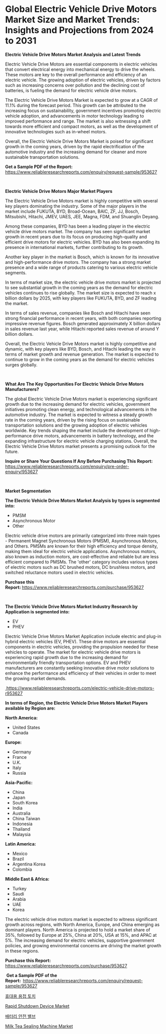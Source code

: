 <p><h1>Global Electric Vehicle Drive Motors Market Size and Market Trends: Insights and Projections from 2024 to 2031</h1></p><p><strong>Electric Vehicle Drive Motors Market Analysis and Latest Trends</strong></p>
<p><p>Electric Vehicle Drive Motors are essential components in electric vehicles that convert electrical energy into mechanical energy to drive the wheels. These motors are key to the overall performance and efficiency of an electric vehicle. The growing adoption of electric vehicles, driven by factors such as increasing concerns over pollution and the declining cost of batteries, is fueling the demand for electric vehicle drive motors.</p><p>The Electric Vehicle Drive Motors Market is expected to grow at a CAGR of 11.1% during the forecast period. This growth can be attributed to the increasing focus on sustainability, government incentives promoting electric vehicle adoption, and advancements in motor technology leading to improved performance and range. The market is also witnessing a shift towards more efficient and compact motors, as well as the development of innovative technologies such as in-wheel motors.</p><p>Overall, the Electric Vehicle Drive Motors Market is poised for significant growth in the coming years, driven by the rapid electrification of the automotive industry and the increasing demand for cleaner and more sustainable transportation solutions.</p></p>
<p><strong>Get a Sample PDF of the Report:&nbsp;</strong> <a href="https://www.reliableresearchreports.com/enquiry/request-sample/953627">https://www.reliableresearchreports.com/enquiry/request-sample/953627</a></p>
<p>&nbsp;</p>
<p><strong>Electric Vehicle Drive Motors Major Market Players</strong></p>
<p><p>The Electric Vehicle Drive Motors market is highly competitive with several key players dominating the industry. Some of the major players in the market include FUKUTA, BYD, Broad-Ocean, BAIC, ZF, JJ, Bosch, Mitsubishi, Hitachi, JMEV, UAES, JEE, Magna, FDM, and Shuanglin Deyang.</p><p>Among these companies, BYD has been a leading player in the electric vehicle drive motors market. The company has seen significant market growth in recent years due to its focus on producing high-quality and efficient drive motors for electric vehicles. BYD has also been expanding its presence in international markets, further contributing to its growth.</p><p>Another key player in the market is Bosch, which is known for its innovative and high-performance drive motors. The company has a strong market presence and a wide range of products catering to various electric vehicle segments.</p><p>In terms of market size, the electric vehicle drive motors market is projected to see substantial growth in the coming years as the demand for electric vehicles continues to rise globally. The market size is expected to reach x billion dollars by 2025, with key players like FUKUTA, BYD, and ZF leading the market.</p><p>In terms of sales revenue, companies like Bosch and Hitachi have seen strong financial performance in recent years, with both companies reporting impressive revenue figures. Bosch generated approximately X billion dollars in sales revenue last year, while Hitachi reported sales revenue of around Y billion dollars.</p><p>Overall, the Electric Vehicle Drive Motors market is highly competitive and dynamic, with key players like BYD, Bosch, and Hitachi leading the way in terms of market growth and revenue generation. The market is expected to continue to grow in the coming years as the demand for electric vehicles surges globally.</p></p>
<p>&nbsp;</p>
<p><strong>What Are The Key Opportunities For Electric Vehicle Drive Motors Manufacturers?</strong></p>
<p><p>The global Electric Vehicle Drive Motors market is experiencing significant growth due to the increasing demand for electric vehicles, government initiatives promoting clean energy, and technological advancements in the automotive industry. The market is expected to witness a steady growth rate in the coming years, driven by the rising focus on sustainable transportation solutions and the growing adoption of electric vehicles worldwide. Key trends shaping the market include the development of high-performance drive motors, advancements in battery technology, and the expanding infrastructure for electric vehicle charging stations. Overall, the Electric Vehicle Drive Motors market presents a promising outlook for the future.</p></p>
<p><strong>Inquire or Share Your Questions If Any Before Purchasing This Report:</strong> <a href="https://www.reliableresearchreports.com/enquiry/pre-order-enquiry/953627">https://www.reliableresearchreports.com/enquiry/pre-order-enquiry/953627</a></p>
<p>&nbsp;</p>
<p><strong>Market Segmentation</strong></p>
<p><strong>The Electric Vehicle Drive Motors Market Analysis by types is segmented into:</strong></p>
<p><ul><li>PMSM</li><li>Asynchronous Motor</li><li>Other</li></ul></p>
<p><p>Electric vehicle drive motors are primarily categorized into three main types - Permanent Magnet Synchronous Motors (PMSM), Asynchronous Motors, and Others. PMSMs are known for their high efficiency and torque density, making them ideal for electric vehicle applications. Asynchronous motors, also known as induction motors, are cost-effective and reliable but are less efficient compared to PMSMs. The 'other' category includes various types of electric motors such as DC brushed motors, DC brushless motors, and switched reluctance motors used in electric vehicles.</p></p>
<p><strong>Purchase this Report:&nbsp;</strong><a href="https://www.reliableresearchreports.com/purchase/953627">https://www.reliableresearchreports.com/purchase/953627</a></p>
<p>&nbsp;</p>
<p><strong>The Electric Vehicle Drive Motors Market Industry Research by Application is segmented into:</strong></p>
<p><ul><li>EV</li><li>PHEV</li></ul></p>
<p><p>Electric Vehicle Drive Motors Market Application include electric and plug-in hybrid electric vehicles (EV, PHEV). These drive motors are essential components in electric vehicles, providing the propulsion needed for these vehicles to operate. The market for electric vehicle drive motors is experiencing rapid growth due to the increasing demand for environmentally friendly transportation options. EV and PHEV manufacturers are constantly seeking innovative drive motor solutions to enhance the performance and efficiency of their vehicles in order to meet the growing market demands.</p></p>
<p><a href="https://www.reliableresearchreports.com/electric-vehicle-drive-motors-r953627">&nbsp;https://www.reliableresearchreports.com/electric-vehicle-drive-motors-r953627</a></p>
<p><strong>In terms of Region, the Electric Vehicle Drive Motors Market Players available by Region are:</strong></p>
<p>
    <p> <strong> North America: </strong>
        <ul>
            <li>United States</li>
            <li>Canada</li>
        </ul>
        </p> 
    <p> <strong> Europe: </strong>
        <ul>
            <li>Germany</li>
            <li>France</li>
            <li>U.K.</li>
            <li>Italy</li>
            <li>Russia</li>
        </ul>
        </p> 
    <p> <strong> Asia-Pacific: </strong>
        <ul>
            <li>China</li>
            <li>Japan</li>
            <li>South Korea</li>
            <li>India</li>
            <li>Australia</li>
            <li>China Taiwan</li>
            <li>Indonesia</li>
            <li>Thailand</li>
            <li>Malaysia</li>
        </ul>
        </p> 
    <p> <strong> Latin America: </strong>
        <ul>
            <li>Mexico</li>
            <li>Brazil</li>
            <li>Argentina Korea</li>
            <li>Colombia</li>
        </ul>
        </p> 
    <p> <strong> Middle East & Africa: </strong>
        <ul>
            <li>Turkey</li>
            <li>Saudi</li>
            <li>Arabia</li>
            <li>UAE</li>
            <li>Korea</li>
        </ul>
    </p>
    </p>
<p><p>The electric vehicle drive motors market is expected to witness significant growth across regions, with North America, Europe, and China emerging as dominant players. North America is projected to hold a market share of 35%, followed by Europe at 25%, China at 20%, USA at 15%, and APAC at 5%. The increasing demand for electric vehicles, supportive government policies, and growing environmental concerns are driving the market growth in these regions.</p></p>
<p><strong>Purchase this Report: </strong><a href="https://www.reliableresearchreports.com/purchase/953627">https://www.reliableresearchreports.com/purchase/953627</a></p>
<p>&nbsp;<strong>Get a Sample PDF of the Report:&nbsp;&nbsp;</strong><a href="https://www.reliableresearchreports.com/enquiry/request-sample/953627">https://www.reliableresearchreports.com/enquiry/request-sample/953627</a></p>
<p><strong></strong></p>
<p><p><a href="https://github.com/TimmyMann6767/Market-Research-Report-List-1/blob/main/345612952793.md">휴대용 용접 토치</a></p><p><a href="https://www.linkedin.com/pulse/rapid-shutdown-device-market-research-report-its-history-kceec?trackingId=JRpBhsrrQ3kK2Gvm0DiaEA%3D%3D">Rapid Shutdown Device Market</a></p><p><a href="https://github.com/khytkeqagplkzqvh/Market-Research-Report-List-2/blob/main/994212652792.md">배터리 안전 밸브</a></p><p><a href="https://www.linkedin.com/pulse/milk-tea-sealing-machine-market-research-report-its-dbnbc?trackingId=LbFTrbFMbgcA5zHPiiNCWQ%3D%3D">Milk Tea Sealing Machine Market</a></p></p>